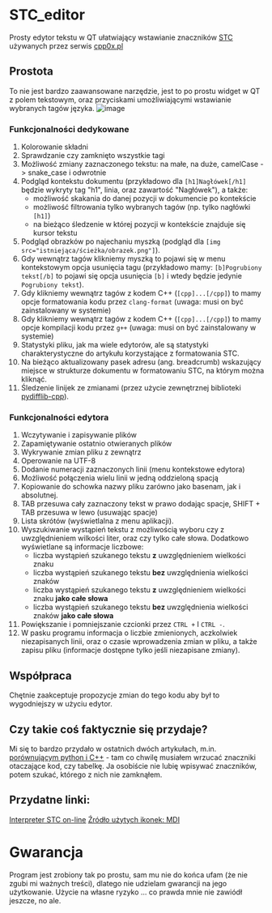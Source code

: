 # STC_editor
Prosty edytor tekstu w QT ułatwiający wstawianie znaczników [STC](https://cpp0x.pl/kursy/Kurs-STC/169) używanych przez serwis [cpp0x.pl](https://cpp0x.pl/)

## Prostota
To nie jest bardzo zaawansowane narzędzie, jest to po prostu widget w QT z polem tekstowym, oraz przyciskami umożliwiającymi wstawianie wybranych tagów języka.
![image](https://github.com/user-attachments/assets/17571fce-a89c-4c99-a38a-fd72ee65c7d5)

### Funkcjonalności dedykowane
1. Kolorowanie składni
2. Sprawdzanie czy zamknięto wszystkie tagi
3. Możliwość zmiany zaznaczonego tekstu: na małe, na duże, camelCase -> snake_case i odwrotnie
4. Podgląd kontekstu dokumentu (przykładowo dla `[h1]Nagłówek[/h1]` będzie wykryty tag "h1", linia, oraz zawartość "Nagłówek"), a także:
    - możliwość skakania do danej pozycji w dokumencie po kontekście
    - możliwość filtrowania tylko wybranych tagów (np. tylko nagłówki `[h1]`)
    - na bieżąco śledzenie w której pozycji w kontekście znajduje się kursor tekstu
5. Podgląd obrazków po najechaniu myszką (podgląd dla `[img src="istniejąca/ścieżka/obrazek.png"]`).
6. Gdy wewnątrz tagów klikniemy myszką to pojawi się w menu kontekstowym opcja usunięcia tagu (przykładowo mamy: `[b]Pogrubiony tekst[/b]` to pojawi się opcja usunięcia `[b]` i wtedy będzie jedynie `Pogrubiony tekst`).
7. Gdy klikniemy wewnątrz tagów z kodem C++ (`[cpp]...[/cpp]`) to mamy opcje formatowania kodu przez `clang-format` (uwaga: musi on być zainstalowany w systemie)
8. Gdy klikniemy wewnątrz tagów z kodem C++ (`[cpp]...[/cpp]`) to mamy opcje kompilacji kodu przez `g++` (uwaga: musi on być zainstalowany w systemie)
9. Statystyki pliku, jak ma wiele edytorów, ale są statystyki charakterystyczne do artykułu korzystające z formatowania STC.
10. Na bieżąco aktualizowany pasek adresu (ang. breadcrumb) wskazujący miejsce w strukturze dokumentu w formatowaniu STC, na którym można kliknąć.
11. Śledzenie linijek ze zmianami (przez użycie zewnętrznej biblioteki [pydifflib-cpp](https://github.com/dominicprice/pydifflib-cpp)).

### Funkcjonalności edytora
1. Wczytywanie i zapisywanie plików
2. Zapamiętywanie ostatnio otwieranych plików
3. Wykrywanie zmian pliku z zewnątrz
4. Operowanie na UTF-8
5. Dodanie numeracji zaznaczonych linii (menu kontekstowe edytora)
6. Możliwość połączenia wielu linii w jedną oddzieloną spacją
7. Kopiowanie do schowka nazwy pliku zarówno jako basenam, jak i absolutnej.
8. TAB przesuwa cały zaznaczony tekst w prawo dodając spacje, SHIFT + TAB przesuwa w lewo (usuwając spacje)
9. Lista skrótów (wyświetlalna z menu aplikacji).
10. Wyszukiwanie wystąpień tekstu z możliwością wyboru czy z uwzględnieniem wilkości liter, oraz czy tylko całe słowa. Dodatkowo wyświetlane są informacje liczbowe:
    - liczba wystąpień szukanego tekstu **z** uwzględnieniem wielkości znaku
    - liczba wystąpień szukanego tekstu **bez** uwzględnienia wielkości znaków
    - liczba wystąpień szukanego tekstu **z** uwzględnieniem wielkości znaku **jako całe słowa**
    - liczba wystąpień szukanego tekstu **bez** uwzględnienia wielkości znaków **jako całe słowa**
11. Powiększanie i pomniejszanie czcionki przez `CTRL +` I `CTRL -`.
12. W pasku programu informacja o liczbie zmienionych, aczkolwiek niezapisanych linii, oraz o czasie wprowadzenia zmian w pliku, a także zapisu pliku (informacje dostępne tylko jeśli niezapisane zmiany).

## Współpraca
Chętnie zaakceptuje propozycje zmian do tego kodu aby był to wygodniejszy w użyciu edytor.

## Czy takie coś faktycznie się przydaje?
Mi się to bardzo przydało w ostatnich dwóch artykułach, m.in. [porównującym python i C++](https://cpp0x.pl/artykuly/Inne-artykuly/Porownanie-C++-i-Python-roznice-w-skladni-i-podejsciu-programistycznym/99) - tam co chwilę musiałem wrzucać znaczniki otaczające kod, czy tabelkę. Ja osobiście nie lubię wpisywać znaczników, potem szukać, którego z nich nie zamknąłem.

## Przydatne linki:
[Interpreter STC on-line](https://cpp0x.pl/stc/)
[Źródło użytych ikonek: MDI](https://pictogrammers.com/library/mdi/)


# Gwarancja
Program jest zrobiony tak po prostu, sam mu nie do końca ufam (że nie zgubi mi ważnych treści), dlatego nie udzielam gwarancji na jego użytkowanie.
Użycie na własne ryzyko ... co prawda mnie nie zawiódł jeszcze, no ale.
